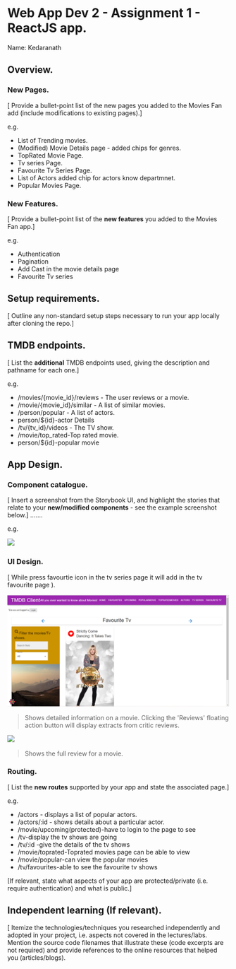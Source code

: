 # Web App Dev 2 - Assignment 1 - ReactJS app.

Name: Kedaranath

## Overview.

### New Pages.

[ Provide a bullet-point list of the new pages you added to the Movies Fan add (include modifications to existing pages).]

e.g.

+ List of Trending movies.
+ (Modified) Movie Details page - added chips for genres.
+ TopRated Movie Page. 
+ Tv series Page.
+ Favourite Tv Series Page.
+ List of Actors added chip for actors know departmnet.
+ Popular Movies Page.

### New Features.

[ Provide a bullet-point list of the __new features__ you added to the Movies Fan app.] 
 
 e.g.

+ Authentication
+ Pagination
+ Add Cast in the movie details page
+ Favourite Tv series
## Setup requirements.

[ Outline any non-standard setup steps necessary to run your app locally after cloning the repo.]

## TMDB endpoints.

[ List the __additional__ TMDB endpoints used, giving the description and pathname for each one.] 

e.g.

+ /movies/{movie_id}/reviews - The user reviews or a movie.
+ /movie/{movie_id}/similar - A list of similar movies. 
+ /person/popular - A list of  actors.
+ person/${id}-actor Details
+ /tv/{tv_id}/videos - The TV show. 
+ /movie/top_rated-Top rated movie.
+ person/${id}-popular movie

## App Design.

### Component catalogue.

[ Insert a screenshot from the Storybook UI, and highlight the stories that relate to your __new/modified components__ - see the example screenshot below.] .......

e.g.

![](./images/stories.png)

### UI Design.

[ While press favourtie icon in the tv series page it will add in the tv favourite page ).

![ ](./images/favouritetv.png)

>Shows detailed information on a movie. Clicking the 'Reviews' floating action button will display extracts from critic reviews.

![ ](./images/review.png)

>Shows the full review for a movie.

### Routing.

[ List the __new routes__ supported by your app and state the associated page.]

e.g. 

+ /actors - displays a list of popular actors.
+ /actors/:id - shows details about a particular actor.
+ /movie/upcoming(protected)-have to login to the page to see 
+ /tv-display the tv shows are going
+ /tv/:id -give the details of the tv shows 
+ /movie/toprated-Toprated movies page can be able to view
+ /movie/popular-can view the popular movies
+ /tv/favourites-able to see the favourite tv shows

[If relevant, state what aspects of your app are protected/private (i.e. require authentication) and what is public.]

## Independent learning (If relevant).

[ Itemize the technologies/techniques you researched independently and adopted in your project, i.e. aspects not covered in the lectures/labs. Mention the source code filenames that illustrate these  (code excerpts are not required) and provide references to the online resources that helped you (articles/blogs).
